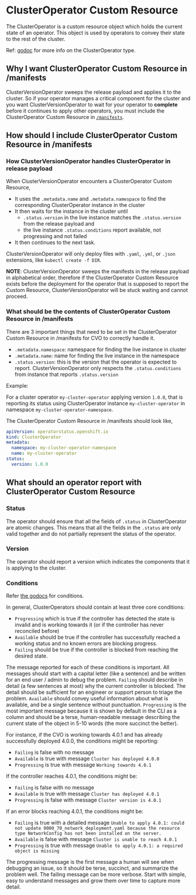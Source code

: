 # ClusterOperator Custom Resource

The ClusterOperator is a custom resource object which holds the current state of an operator. This object is used by operators to convey their state to the rest of the cluster.

Ref: [godoc](https://godoc.org/github.com/openshift/api/config/v1#ClusterOperator) for more info on the ClusterOperator type.

## Why I want ClusterOperator Custom Resource in /manifests

ClusterVersionOperator sweeps the release payload and applies it to the cluster. So if your operator manages a critical component for the cluster and you want ClusterVersionOperator to wait for your operator to **complete** before it continues to apply other operators, you must include the ClusterOperator Custom Resource in [`/manifests`](operators.md#what-do-i-put-in-manifests).

## How should I include ClusterOperator Custom Resource in /manifests

### How ClusterVersionOperator handles ClusterOperator in release payload

When ClusterVersionOperator encounters a ClusterOperator Custom Resource,

- It uses the `.metadata.name` and `.metadata.namespace` to find the corresponding ClusterOperator instance in the cluster
- It then waits for the instance in the cluster until
  - `.status.version` in the live instance matches the `.status.version` from the release payload and
  - the live instance `.status.conditions` report available, not progressing and not failed
- It then continues to the next task.

ClusterVersionOperator will only deploy files with `.yaml`, `.yml`, or `.json` extensions, like `kubectl create -f DIR`.

**NOTE**: ClusterVersionOperator sweeps the manifests in the release payload in alphabetical order, therefore if the ClusterOperator Custom Resource exists before the deployment for the operator that is supposed to report the Custom Resource, ClusterVersionOperator will be stuck waiting and cannot proceed.

### What should be the contents of ClusterOperator Custom Resource in /manifests

There are 3 important things that need to be set in the ClusterOperator Custom Resource in /manifests for CVO to correctly handle it.

- `.metadata.namespace`: namespace for finding the live instance in cluster
- `.metadata.name`: name for finding the live instance in the namespace
- `.status.version`: this is the version that the operator is expected to report. ClusterVersionOperator only respects the `.status.conditions` from instance that reports `.status.version`

Example:

For a cluster operator `my-cluster-operator` applying version `1.0.0`, that is reporting its status using ClusterOperator instance `my-cluster-operator` in namespace `my-cluster-operator-namespace`.

The ClusterOperator Custom Resource in /manifests should look like,

```yaml
apiVersion: operatorstatus.openshift.io
kind: ClusterOperator
metadata:
  namespace: my-cluster-operator-namespace
  name: my-cluster-operator
status:
  version: 1.0.0
```

## What should an operator report with ClusterOperator Custom Resource

### Status

The operator should ensure that all the fields of `.status` in ClusterOperator are atomic changes. This means that all the fields in the `.status` are only valid together and do not partially represent the status of the operator.

### Version

The operator should report a version which indicates the components that it is applying to the cluster.

### Conditions

Refer [the godocs](https://godoc.org/github.com/openshift/api/config/v1#ClusterStatusConditionType) for conditions.

In general, ClusterOperators should contain at least three core conditions:

* `Progressing` which is true if the controller has detected the state is invalid and is working towards it (or if the controller has never reconciled before)
* `Available` should be true if the controller has successfully reached a working status and no known errors are blocking progress.
* `Failing` should be true if the controller is blocked from reaching the desired state.

The message reported for each of these conditions is important.  All messages should start with a capital letter (like a sentence) and be written for an end user / admin to debug the problem.  `Failing` should describe in detail (a few sentences at most) why the current controller is blocked. The detail should be sufficient for an engineer or support person to triage the problem. `Available` should convey useful information about what is available, and be a single sentence without punctuation.  `Progressing` is the most important message because it is shown by default in the CLI as a column and should be a terse, human-readable message describing the current state of the object in 5-10 words (the more succinct the better).

For instance, if the CVO is working towards 4.0.1 and has already successfully deployed 4.0.0, the conditions might be reporting:

* `Failing` is false with no message
* `Available` is true with message `Cluster has deployed 4.0.0`
* `Progressing` is true with message `Working towards 4.0.1`

If the controller reaches 4.0.1, the conditions might be:

* `Failing` is false with no message
* `Available` is true with message `Cluster has deployed 4.0.1`
* `Progressing` is false with message `Cluster version is 4.0.1`

If an error blocks reaching 4.0.1, the conditions might be:

* `Failing` is true with a detailed message `Unable to apply 4.0.1: could not update 0000_70_network_deployment.yaml because the resource type NetworkConfig has not been installed on the server.`
* `Available` is false with message `Cluster is unable to reach 4.0.1`
* `Progressing` is true with message `Unable to apply 4.0.1: a required object is missing`

The progressing message is the first message a human will see when debugging an issue, so it should be terse, succinct, and summarize the problem well.  The failing message can be more verbose. Start with simple, easy to understand messages and grow them over time to capture more detail.